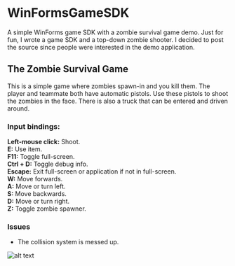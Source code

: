 # WinFormsGameSDK
A simple WinForms game SDK with a zombie survival game demo.
Just for fun, I wrote a game SDK and a top-down zombie shooter. I decided to post the source since people were interested in the demo application. 
## The Zombie Survival Game
This is a simple game where zombies spawn-in and you kill them. The player and teammate both have automatic pistols. Use these pistols to shoot the zombies in the face. There is also a truck that can be entered and driven around.
### Input bindings:  
__Left-mouse click:__ Shoot.  
__E:__ Use item.  
__F11:__ Toggle full-screen.  
__Ctrl + D:__ Toggle debug info.  
__Escape:__ Exit full-screen or application if not in full-screen.  
__W:__ Move forwards.  
__A:__ Move or turn left.  
__S:__ Move backwards.  
__D:__ Move or turn right.  
__Z:__ Toggle zombie spawner.  
### Issues
-	The collision system is messed up.

![alt text](http://i.imgur.com/j8luEw3.png "Main Window")
